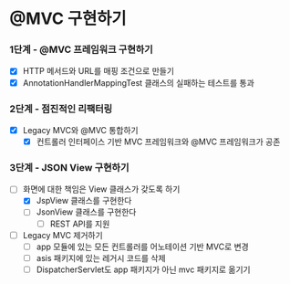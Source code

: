 # @MVC 구현하기

### 1단계 - @MVC 프레임워크 구현하기
- [x] HTTP 메서드와 URL를 매핑 조건으로 만들기
- [x] AnnotationHandlerMappingTest 클래스의 실패하는 테스트를 통과

### 2단계 -  점진적인 리팩터링
- [x] Legacy MVC와 @MVC 통합하기
  - [x] 컨트롤러 인터페이스 기반 MVC 프레임워크와 @MVC 프레임워크가 공존

### 3단계 - JSON View 구현하기
- [ ] 화면에 대한 책임은 View 클래스가 갖도록 하기
  - [x] JspView 클래스를 구현한다
  - [ ] JsonView 클래스를 구현한다
    -  [ ] REST API를 지원
- [ ] Legacy MVC 제거하기
  - [ ] app 모듈에 있는 모든 컨트롤러를 어노테이션 기반 MVC로 변경
  - [ ] asis 패키지에 있는 레거시 코드를 삭제
  - [ ] DispatcherServlet도 app 패키지가 아닌 mvc 패키지로 옮기기
